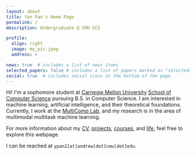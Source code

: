 ```yaml
---
layout: about
title: Yan Pan's Home Page
permalink: /
description: Undergraduate @ CMU SCS

profile:
  align: right
  image: my_pic.jpeg
  address: >

news: true  # includes a list of news items
selected_papers: false # includes a list of papers marked as "selected={true}"
social: true  # includes social icons at the bottom of the page
---
```


Hi! I'm a sophomore student at [Carnegie Mellon University](https://www.cmu.edu) [School of Computer Science](https://cs.cmu.edu) pursuing B.S. in Computer Science.
I am interested in machine learning, artificial intelligence, and their theoretical foundations.
Currently, I work at the [MultiComp Lab](http://multicomp.cs.cmu.edu/), and my research is in the area of multimodal multitask machine learning. 

For more information about my [CV](https://panyan7.github.io/cv/), [projects](https://panyan7.github.io/projects/), [courses](https://panyan7.github.io/blog/2021/coursereview/), and [life](https://panyan7.github.io/blog/2021/intro/), feel free to explore this webpage.

I can be reached at `ypan2[at]andrew[dot]cmu[dot]edu`.

